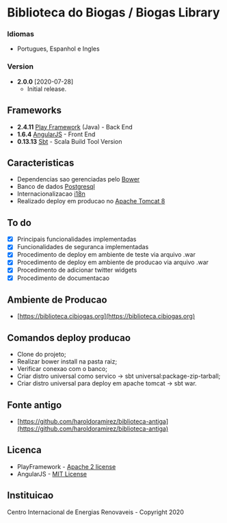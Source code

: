 # Biblioteca do Biogas / Biogas Library

### Idiomas
* Portugues, Espanhol e Ingles

### Version
* **2.0.0** [2020-07-28]
  * Initial release.
  
## Frameworks 
* **2.4.11** [Play Framework](https://playframework.com/) (Java) - Back End
* **1.6.4** [AngularJS](https://angularjs.org/) - Front End
* **0.13.13** [Sbt](http://www.scala-sbt.org/0.13/docs/Basic-Def.html) - Scala Build Tool Version

## Caracteristicas
* Dependencias sao gerenciadas pelo [Bower](https://bower.io/)
* Banco de dados [Postgresql](https://www.postgresql.org/)
* Internacionalizacao [i18n](https://www.w3.org/International/questions/qa-i18n)
* Realizado deploy em producao no [Apache Tomcat 8](https://tomcat.apache.org/download-80.cgi)

## To do
 - [X] Principais funcionalidades implementadas
 - [X] Funcionalidades de seguranca implementadas
 - [X] Procedimento de deploy em ambiente de teste via arquivo .war
 - [X] Procedimento de deploy em ambiente de producao via arquivo .war
 - [X] Procedimento de adicionar twitter widgets
 - [X] Procedimento de documentacao
 
## Ambiente de Producao
 - [https://biblioteca.cibiogas.org](https://biblioteca.cibiogas.org)
 
## Comandos deploy producao
 - Clone do projeto;
 - Realizar bower install na pasta raiz;
 - Verificar conexao com o banco;
 - Criar distro universal como servico -> sbt universal:package-zip-tarball;
 - Criar distro universal para deploy em apache tomcat -> sbt war.
 
## Fonte antigo
 - [https://github.com/haroldoramirez/biblioteca-antiga](https://github.com/haroldoramirez/biblioteca-antiga)
  
## Licenca
* PlayFramework - [Apache 2 license](https://www.apache.org/licenses/LICENSE-2.0.html)
* AngularJS - [MIT License](https://github.com/angular/angular.js/blob/master/LICENSE)

## Instituicao
Centro Internacional de Energias Renovaveis - Copyright 2020